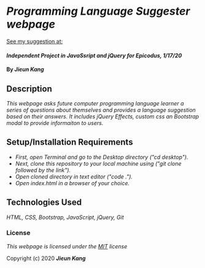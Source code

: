 # _Programming Language Suggester webpage_
[See my suggestion at:](https://jieunkang-101.github.io/programming-language-suggester-webpage)

#### _Independent Project in JavaSsript and jQuery for Epicodus, 1/17/20_

#### By _**Jieun Kang**_

## Description

_This webpage asks future computer programming language learner a series of questions about themselves and provides a language suggestion based on their answers. It includes jQuery Effects, custom css an Bootstrap modal to provide informaiton to users._

## Setup/Installation Requirements

* _First, open Terminal and go to the Desktop directory ("cd desktop")._
* _Next, clone this repository to your local machine using ("git clone followed by the link")._
* _Open cloned directory in text editor ("code .")._
* _Open index.html in a browser of your choice._

## Technologies Used

_HTML, CSS, Bootstrap, JavaScript, jQuery, Git_

### License

*This webpage is licensed under the [MIT](https://en.wikipedia.org/wiki/MIT_License) license*

Copyright (c) 2020 **_Jieun Kang_**